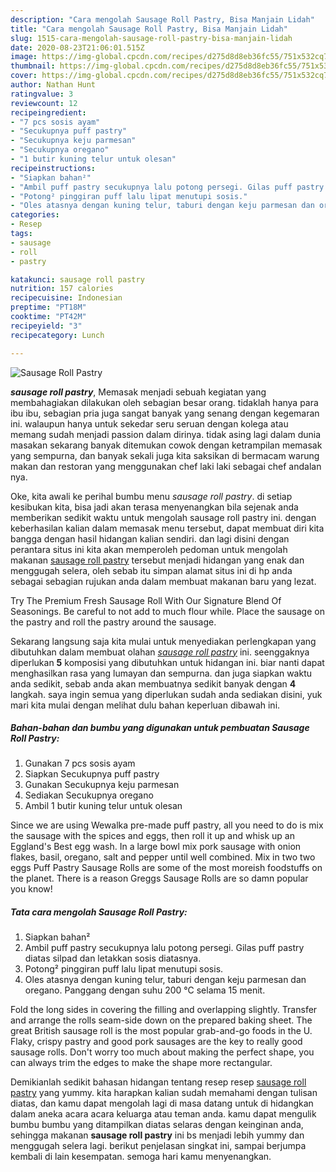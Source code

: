 ```yaml
---
description: "Cara mengolah Sausage Roll Pastry, Bisa Manjain Lidah"
title: "Cara mengolah Sausage Roll Pastry, Bisa Manjain Lidah"
slug: 1515-cara-mengolah-sausage-roll-pastry-bisa-manjain-lidah
date: 2020-08-23T21:06:01.515Z
image: https://img-global.cpcdn.com/recipes/d275d8d8eb36fc55/751x532cq70/sausage-roll-pastry-foto-resep-utama.jpg
thumbnail: https://img-global.cpcdn.com/recipes/d275d8d8eb36fc55/751x532cq70/sausage-roll-pastry-foto-resep-utama.jpg
cover: https://img-global.cpcdn.com/recipes/d275d8d8eb36fc55/751x532cq70/sausage-roll-pastry-foto-resep-utama.jpg
author: Nathan Hunt
ratingvalue: 3
reviewcount: 12
recipeingredient:
- "7 pcs sosis ayam"
- "Secukupnya puff pastry"
- "Secukupnya keju parmesan"
- "Secukupnya oregano"
- "1 butir kuning telur untuk olesan"
recipeinstructions:
- "Siapkan bahan²"
- "Ambil puff pastry secukupnya lalu potong persegi. Gilas puff pastry diatas silpad dan letakkan sosis diatasnya."
- "Potong² pinggiran puff lalu lipat menutupi sosis."
- "Oles atasnya dengan kuning telur, taburi dengan keju parmesan dan oregano. Panggang dengan suhu 200 °C selama 15 menit."
categories:
- Resep
tags:
- sausage
- roll
- pastry

katakunci: sausage roll pastry 
nutrition: 157 calories
recipecuisine: Indonesian
preptime: "PT18M"
cooktime: "PT42M"
recipeyield: "3"
recipecategory: Lunch

---
```



![Sausage Roll Pastry](https://img-global.cpcdn.com/recipes/d275d8d8eb36fc55/751x532cq70/sausage-roll-pastry-foto-resep-utama.jpg)

<b><i>sausage roll pastry</i></b>, Memasak menjadi sebuah kegiatan yang membahagiakan dilakukan oleh sebagian besar orang. tidaklah hanya para ibu ibu, sebagian pria juga sangat banyak yang senang dengan kegemaran ini. walaupun hanya untuk sekedar seru seruan dengan kolega atau memang sudah menjadi passion dalam dirinya. tidak asing lagi dalam dunia masakan sekarang banyak ditemukan cowok dengan ketrampilan memasak yang sempurna, dan banyak sekali juga kita saksikan di bermacam warung makan dan restoran yang menggunakan chef laki laki sebagai chef andalan nya.

Oke, kita awali ke perihal bumbu menu <i>sausage roll pastry</i>. di setiap kesibukan kita, bisa jadi akan terasa menyenangkan bila sejenak anda memberikan sedikit waktu untuk mengolah sausage roll pastry ini. dengan keberhasilan kalian dalam memasak menu tersebut, dapat membuat diri kita bangga dengan hasil hidangan kalian sendiri. dan lagi disini dengan perantara situs ini kita akan memperoleh pedoman untuk mengolah makanan <u>sausage roll pastry</u> tersebut menjadi hidangan yang enak dan menggugah selera, oleh sebab itu simpan alamat situs ini di hp anda sebagai sebagian rujukan anda dalam membuat makanan baru yang lezat.

Try The Premium Fresh Sausage Roll With Our Signature Blend Of Seasonings. Be careful to not add to much flour while. Place the sausage on the pastry and roll the pastry around the sausage.


Sekarang langsung saja kita mulai untuk menyediakan perlengkapan yang dibutuhkan dalam membuat olahan <u><i>sausage roll pastry</i></u> ini. seenggaknya diperlukan <b>5</b> komposisi yang dibutuhkan untuk hidangan ini. biar nanti dapat menghasilkan rasa yang lumayan dan sempurna. dan juga siapkan waktu anda sedikit, sebab anda akan membuatnya sedikit banyak dengan <b>4</b> langkah. saya ingin semua yang diperlukan sudah anda sediakan disini, yuk mari kita mulai dengan melihat dulu bahan keperluan dibawah ini.

<!--inarticleads1-->

##### Bahan-bahan dan bumbu yang digunakan untuk pembuatan Sausage Roll Pastry:

1. Gunakan 7 pcs sosis ayam
1. Siapkan Secukupnya puff pastry
1. Gunakan Secukupnya keju parmesan
1. Sediakan Secukupnya oregano
1. Ambil 1 butir kuning telur untuk olesan


Since we are using Wewalka pre-made puff pastry, all you need to do is mix the sausage with the spices and eggs, then roll it up and whisk up an Eggland&#39;s Best egg wash. In a large bowl mix pork sausage with onion flakes, basil, oregano, salt and pepper until well combined. Mix in two two eggs Puff Pastry Sausage Rolls are some of the most moreish foodstuffs on the planet. There is a reason Greggs Sausage Rolls are so damn popular you know! 

<!--inarticleads2-->

##### Tata cara mengolah Sausage Roll Pastry:

1. Siapkan bahan²
1. Ambil puff pastry secukupnya lalu potong persegi. Gilas puff pastry diatas silpad dan letakkan sosis diatasnya.
1. Potong² pinggiran puff lalu lipat menutupi sosis.
1. Oles atasnya dengan kuning telur, taburi dengan keju parmesan dan oregano. Panggang dengan suhu 200 °C selama 15 menit.


Fold the long sides in covering the filling and overlapping slightly. Transfer and arrange the rolls seam-side down on the prepared baking sheet. The great British sausage roll is the most popular grab-and-go foods in the U. Flaky, crispy pastry and good pork sausages are the key to really good sausage rolls. Don&#39;t worry too much about making the perfect shape, you can always trim the edges to make the shape more rectangular. 

Demikianlah sedikit bahasan hidangan tentang resep resep <u>sausage roll pastry</u> yang yummy. kita harapkan kalian sudah memahami dengan tulisan diatas, dan kamu dapat mengolah lagi di masa datang untuk di hidangkan dalam aneka acara acara keluarga atau teman anda. kamu dapat mengulik bumbu bumbu yang ditampilkan diatas selaras dengan keinginan anda, sehingga makanan <b>sausage roll pastry</b> ini bs menjadi lebih yummy dan menggugah selera lagi. berikut penjelasan singkat ini, sampai berjumpa kembali di lain kesempatan. semoga hari kamu menyenangkan.
